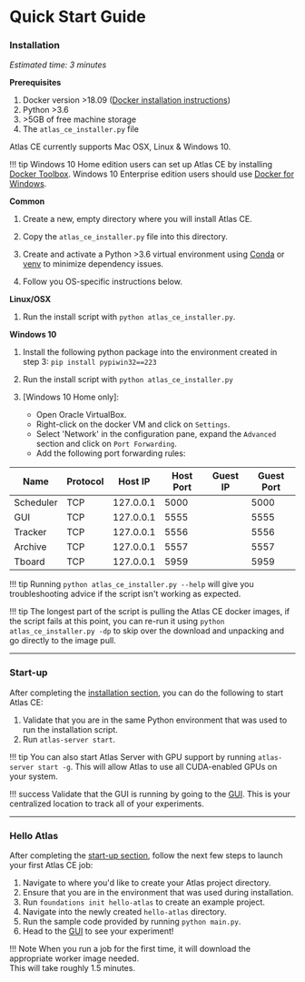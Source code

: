 # Quick Start Guide

### Installation

*Estimated time: 3 minutes*

**Prerequisites**

 1. Docker version \>18.09 ([Docker installation instructions](https://docs.docker.com/install/))
 2. Python \>3.6
 3. \>5GB of free machine storage
 4. The `atlas_ce_installer.py` file

Atlas CE currently supports Mac OSX, Linux & Windows 10.

!!! tip 
    Windows 10 Home edition users can set up Atlas CE by installing [Docker Toolbox](https://docs.docker.com/toolbox/toolbox_install_windows/).
    Windows 10 Enterprise edition users should use [Docker for Windows](https://docs.docker.com/docker-for-windows/).

**Common**

 1. Create a new, empty directory where you will install Atlas CE.

 2. Copy the `atlas_ce_installer.py` file into this directory.

 3. Create and activate a Python \>3.6 virtual environment using 
 [Conda](https://docs.conda.io/projects/conda/en/latest/user-guide/tasks/manage-environments.html#creating-an-environment-with-commands)
 or [venv](https://packaging.python.org/guides/installing-using-pip-and-virtual-environments/)
 to minimize dependency issues.

 4. Follow you OS-specific instructions below.

**Linux/OSX**

 1. Run the install script with `python atlas_ce_installer.py`.
 
**Windows 10**

 1. Install the following python package into the environment created in step 3: `pip install pypiwin32==223`

 2. Run the install script with `python atlas_ce_installer.py`

 3. [Windows 10 Home only]: 
    - Open Oracle VirtualBox.
    - Right-click on the docker VM and click on `Settings`.
    - Select 'Network' in the configuration pane, expand the `Advanced` section and click on `Port Forwarding`.
    - Add the following port forwarding rules:

| Name | Protocol | Host IP | Host Port | Guest IP | Guest Port |
|-----------|----------|-----------|-----------|----------|------------|
| Scheduler | TCP | 127.0.0.1 | 5000 |  | 5000 |
| GUI | TCP | 127.0.0.1 | 5555 |  | 5555 |
| Tracker | TCP | 127.0.0.1 | 5556 |  | 5556 |
| Archive | TCP | 127.0.0.1 | 5557 |  | 5557 |
| Tboard | TCP | 127.0.0.1 | 5959 |  | 5959 | 

!!! tip 
    Running `python atlas_ce_installer.py --help` will give you troubleshooting advice if the script isn't working as expected.


!!! tip
    The longest part of the script is pulling the Atlas CE docker images, if the script fails at this point, 
    you can re-run it using `python atlas_ce_installer.py -dp` to skip over the download and unpacking and go directly to the image pull.

---

### Start-up

After completing the [installation section](#installation), you can do the following to start Atlas CE:

 1. Validate that you are in the same Python environment that was used to run the installation script.
 2. Run `atlas-server start`.
 
!!! tip
    You can also start Atlas Server with GPU support by running `atlas-server start -g`. This will allow Atlas to use all CUDA-enabled GPUs on your system.  
 
!!! success
    Validate that the GUI is running by going to the [GUI](http://localhost:5555). This is your centralized location to track all of your experiments.

---

### Hello Atlas

After completing the [start-up section](#start-up), follow the next few steps to launch your first Atlas CE job:

 1. Navigate to where you'd like to create your Atlas project directory.
 2. Ensure that you are in the environment that was used during installation.
 2. Run `foundations init hello-atlas` to create an example project.
 3. Navigate into the newly created `hello-atlas` directory.
 4. Run the sample code provided by running `python main.py`.
 5. Head to the [GUI](http://localhost:5555/projects) to see your experiment!


!!! Note
    When you run a job for the first time, it will download the appropriate worker image needed. <br>This will take roughly 1.5 minutes.
